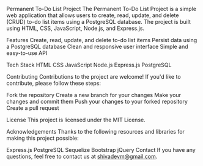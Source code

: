 Permanent To-Do List Project
The Permanent To-Do List Project is a simple web application that allows users to create, read, update, and delete (CRUD) to-do list items using a PostgreSQL database. The project is built using HTML, CSS, JavaScript, Node.js, and Express.js.

Features
Create, read, update, and delete to-do list items
Persist data using a PostgreSQL database
Clean and responsive user interface
Simple and easy-to-use API

Tech Stack
HTML
CSS
JavaScript
Node.js
Express.js
PostgreSQL

Contributing
Contributions to the project are welcome! If you'd like to contribute, please follow these steps:

Fork the repository
Create a new branch for your changes
Make your changes and commit them
Push your changes to your forked repository
Create a pull request

License
This project is licensed under the MIT License.

Acknowledgements
Thanks to the following resources and libraries for making this project possible:

Express.js
PostgreSQL
Sequelize
Bootstrap
jQuery
Contact
If you have any questions, feel free to contact us at shivadevm@gmail.com.


